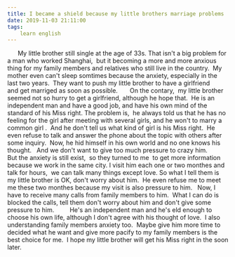 ```yaml
---
title: I became a shield because my little brothers marriage problems
date: 2019-11-03 21:11:00
tags:
    learn english
---
```

      My little brother still single at the age of 33s. That isn't a big problem for a man who worked Shanghai,  but it becoming a more and more anxious thing for my family members and relatives who still live in the country.  My mother even can't sleep somtimes because the anxiety, especially in the last two years.  They want to push my little brother to have a girlfriend and get marriged as soon as possible.       On the contary,  my little brother seemed not so hurry to get a girlfriend, although he hope that.  He is an independent man and have a good job, and have his own mind of the standard of his Miss right. The problem is,  he always told us that he has no feeling for the girl after meeting with several girls, and he won't to marry a common girl .  And he don't tell us what kind of girl is his Miss right.  He even refuse to talk and answer the phone about the topic with others after some inquiry.  Now, he hid himself in his own world and no one knows his thought.   And we don't want to give too much pressure to crazy him.       But the anxiety is still exist,  so they turned to me  to get more information because we work in the same city. I visit him each one or two monthes and talk for hours,  we can talk many things except love. So what I tell them is my little brother is OK, don't worry about him.  He even refuse me to meet me these two monthes because my visit is also pressure to him.   Now, I have to receive many calls from family members to him.  What I can do is blocked the calls, tell them don't worry about him and don't give some pressure to him.         He's an independent man and he's eld enough to choose his own life, although I don't agree with his thought of love.  I also understanding family members anxiety too.  Maybe give him more time to decided what he want and give more pacify to my family members is the best choice for me.  I hope my little brother will get his Miss right in the soon later.        